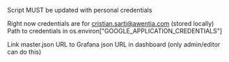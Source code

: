 Script MUST be updated with personal credentials

Right now credentials are for cristian.sarti@awentia.com (stored locally)  
Path to credentials in os.environ["GOOGLE_APPLICATION_CREDENTIALS"]  

Link master.json URL to Grafana json URL in dashboard (only admin/editor can do this)
